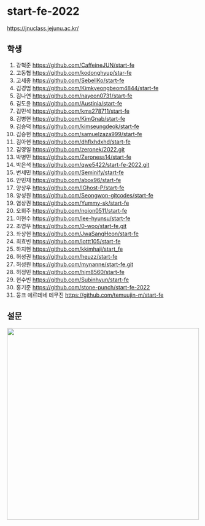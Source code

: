 # start-fe-2022

https://jnuclass.jejunu.ac.kr/

## 학생

1. 강혁준 https://github.com/CaffeineJUN/start-fe
1. 고동협 https://github.com/kodonghyup/star-fe
1. 고세종 https://github.com/SebellKo/start-fe
1. 김경범 https://github.com/Kimkyeongbeom4844/start-fe
1. 김나연 https://github.com/nayeon0731/start-fe
1. 김도윤 https://github.com/Austinia/start-fe
1. 김민석 https://github.com/kms278711/start-fe
1. 김병현 https://github.com/KimGnab/start-fe
1. 김승덕 https://github.com/kimseungdeok/start-fe
1. 김승헌 https://github.com/samuelzaza999/start-fe
1. 김아현 https://github.com/dhflxhdxhd/start-fe
1. 김영일 https://github.com/zeronek/2022.git
1. 박병민 https://github.com/Zeroness14/start-fe
1. 박은석 https://github.com/qwe5422/start-fe-2022.git
1. 변세민 https://github.com/Seminify/start-fe
1. 안민재 https://github.com/abox96/start-fe
1. 양상우 https://github.com/IGhost-P/start-fe
1. 양성원 https://github.com/Seongwon-gitcodes/start-fe
1. 염상권 https://github.com/Yummy-sk/start-fe
1. 오희주 https://github.com/noion0511/start-fe
1. 이현수 https://github.com/lee-hyunsu/start-fe
1. 조영우 https://github.com/0-woo/start-fe.git
1. 좌상헌 https://github.com/JwaSangHeon/start-fe
1. 최효빈 https://github.com/lottt105/start-fe
1. 하지현 https://github.com/kkimhaji/start_fe
1. 허성권 https://github.com/heuzz/start-fe
1. 허성원 https://github.com/mynanne/start-fe.git
1. 허정민 https://github.com/hjm8560/start-fe
1. 현수빈 https://github.com/Subinhyun/start-fe
1. 홍기준 https://github.com/stone-punch/start-fe-2022
1. 뭉크 에르데네 테무진 https://github.com/temuujin-m/start-fe

## 설문

<img src="https://i.imgur.com/3zpICut.png" width="500">
